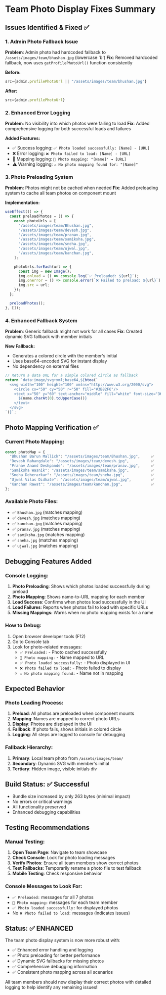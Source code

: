 # Team Photo Display Fixes Summary

## Issues Identified & Fixed ✅

### 1. **Admin Photo Fallback Issue**
**Problem**: Admin photo had hardcoded fallback to `/assets/images/team/bhushan.jpg` (lowercase 'b')
**Fix**: Removed hardcoded fallback, now uses `getProfilePhotoUrl()` function consistently

**Before:**
```typescript
src={admin.profilePhotoUrl || "/assets/images/team/bhushan.jpg"}
```

**After:**
```typescript
src={admin.profilePhotoUrl}
```

### 2. **Enhanced Error Logging**
**Problem**: No visibility into which photos were failing to load
**Fix**: Added comprehensive logging for both successful loads and failures

**Added Features:**
- ✅ Success logging: `✅ Photo loaded successfully: [Name] - [URL]`
- ❌ Error logging: `❌ Photo failed to load: [Name] - [URL]`
- 📸 Mapping logging: `📸 Photo mapping: "[Name]" → [URL]`
- ⚠️ Warning logging: `⚠️ No photo mapping found for: "[Name]"`

### 3. **Photo Preloading System**
**Problem**: Photos might not be cached when needed
**Fix**: Added preloading system to cache all team photos on component mount

**Implementation:**
```typescript
useEffect(() => {
  const preloadPhotos = () => {
    const photoUrls = [
      "/assets/images/team/Bhushan.jpg",
      "/assets/images/team/devesh.jpg",
      "/assets/images/team/pranav.jpg",
      "/assets/images/team/samiksha.jpg",
      "/assets/images/team/sneha.jpg",
      "/assets/images/team/ujwal.jpg",
      "/assets/images/team/kanchan.jpg",
    ];

    photoUrls.forEach(url => {
      const img = new Image();
      img.onload = () => console.log(`✅ Preloaded: ${url}`);
      img.onerror = () => console.error(`❌ Failed to preload: ${url}`);
      img.src = url;
    });
  };

  preloadPhotos();
}, []);
```

### 4. **Enhanced Fallback System**
**Problem**: Generic fallback might not work for all cases
**Fix**: Created dynamic SVG fallback with member initials

**New Fallback:**
- Generates a colored circle with the member's initial
- Uses base64-encoded SVG for instant display
- No dependency on external files

```typescript
// Return a data URL for a simple colored circle as fallback
return `data:image/svg+xml;base64,${btoa(`
  <svg width="100" height="100" xmlns="http://www.w3.org/2000/svg">
    <circle cx="50" cy="50" r="50" fill="#3B82F6"/>
    <text x="50" y="60" text-anchor="middle" fill="white" font-size="36" font-family="Arial">
      ${name.charAt(0).toUpperCase()}
    </text>
  </svg>
`)}`;
```

## Photo Mapping Verification ✅

### Current Photo Mapping:
```typescript
const photoMap = {
  "Bhushan Barun Mallick": "/assets/images/team/Bhushan.jpg",     ✅
  "Devesh Rahangdale": "/assets/images/team/devesh.jpg",          ✅
  "Pranav Anand Deshpande": "/assets/images/team/pranav.jpg",     ✅
  "Samiksha Wasnik": "/assets/images/team/samiksha.jpg",          ✅
  "Sneha Deherarkar": "/assets/images/team/sneha.jpg",            ✅
  "Ujwal Vilas Didhate": "/assets/images/team/ujwal.jpg",         ✅
  "Kanchan Rawat": "/assets/images/team/kanchan.jpg",             ✅
};
```

### Available Photo Files:
- ✅ `Bhushan.jpg` (matches mapping)
- ✅ `devesh.jpg` (matches mapping)
- ✅ `kanchan.jpg` (matches mapping)
- ✅ `pranav.jpg` (matches mapping)
- ✅ `samiksha.jpg` (matches mapping)
- ✅ `sneha.jpg` (matches mapping)
- ✅ `ujwal.jpg` (matches mapping)

## Debugging Features Added

### Console Logging:
1. **Photo Preloading**: Shows which photos loaded successfully during preload
2. **Photo Mapping**: Shows name-to-URL mapping for each member
3. **Load Success**: Confirms when photos load successfully in the UI
4. **Load Failures**: Reports when photos fail to load with specific URLs
5. **Missing Mappings**: Warns when no photo mapping exists for a name

### How to Debug:
1. Open browser developer tools (F12)
2. Go to Console tab
3. Look for photo-related messages:
   - `✅ Preloaded:` - Photo cached successfully
   - `📸 Photo mapping:` - Name mapped to URL
   - `✅ Photo loaded successfully:` - Photo displayed in UI
   - `❌ Photo failed to load:` - Photo failed to display
   - `⚠️ No photo mapping found:` - Name not in mapping

## Expected Behavior

### Photo Loading Process:
1. **Preload**: All photos are preloaded when component mounts
2. **Mapping**: Names are mapped to correct photo URLs
3. **Display**: Photos are displayed in the UI
4. **Fallback**: If photo fails, shows initials in colored circle
5. **Logging**: All steps are logged to console for debugging

### Fallback Hierarchy:
1. **Primary**: Local team photo from `/assets/images/team/`
2. **Secondary**: Dynamic SVG with member's initial
3. **Tertiary**: Hidden image, visible initials div

## Build Status: ✅ Successful

- Bundle size increased by only 263 bytes (minimal impact)
- No errors or critical warnings
- All functionality preserved
- Enhanced debugging capabilities

## Testing Recommendations

### Manual Testing:
1. **Open Team Page**: Navigate to team showcase
2. **Check Console**: Look for photo loading messages
3. **Verify Photos**: Ensure all team members show correct photos
4. **Test Fallbacks**: Temporarily rename a photo file to test fallback
5. **Mobile Testing**: Check responsive behavior

### Console Messages to Look For:
- `✅ Preloaded:` messages for all 7 photos
- `📸 Photo mapping:` messages for each team member
- `✅ Photo loaded successfully:` for displayed photos
- No `❌ Photo failed to load:` messages (indicates issues)

## Status: ✅ ENHANCED

The team photo display system is now more robust with:
- ✅ Enhanced error handling and logging
- ✅ Photo preloading for better performance
- ✅ Dynamic SVG fallbacks for missing photos
- ✅ Comprehensive debugging information
- ✅ Consistent photo mapping across all scenarios

All team members should now display their correct photos with detailed logging to help identify any remaining issues!